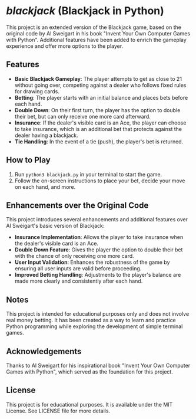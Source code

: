# _blackjack_ (Blackjack in Python)

This project is an extended version of the Blackjack game, based on the original code by Al Sweigart in his book "Invent Your Own Computer Games with Python". Additional features have been added to enrich the gameplay experience and offer more options to the player.

## Features

- **Basic Blackjack Gameplay**: The player attempts to get as close to 21 without going over, competing against a dealer who follows fixed rules for drawing cards.
- **Betting**: The player starts with an initial balance and places bets before each hand.
- **Double Down**: On their first turn, the player has the option to double their bet, but can only receive one more card afterward.
- **Insurance**: If the dealer's visible card is an Ace, the player can choose to take insurance, which is an additional bet that protects against the dealer having a blackjack.
- **Tie Handling**: In the event of a tie (push), the player's bet is returned.

## How to Play

1. Run `python3 blackjack.py` in your terminal to start the game.
2. Follow the on-screen instructions to place your bet, decide your move on each hand, and more.

## Enhancements over the Original Code

This project introduces several enhancements and additional features over Al Sweigart's basic version of Blackjack:

- **Insurance Implementation**: Allows the player to take insurance when the dealer's visible card is an Ace.
- **Double Down Feature**: Gives the player the option to double their bet with the chance of only receiving one more card.
- **User Input Validation**: Enhances the robustness of the game by ensuring all user inputs are valid before proceeding.
- **Improved Betting Handling**: Adjustments to the player's balance are made more clearly and consistently after each hand.

## Notes

This project is intended for educational purposes only and does not involve real money betting. It has been created as a way to learn and practice Python programming while exploring the development of simple terminal games.

## Acknowledgements

Thanks to Al Sweigart for his inspirational book "Invent Your Own Computer Games with Python", which served as the foundation for this project.

## License

This project is for educational purposes. It is available under the MIT License. See LICENSE file for more details.
